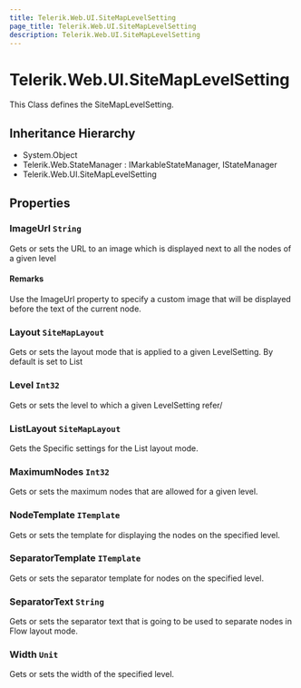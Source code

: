 ```yaml
---
title: Telerik.Web.UI.SiteMapLevelSetting
page_title: Telerik.Web.UI.SiteMapLevelSetting
description: Telerik.Web.UI.SiteMapLevelSetting
---
```


# Telerik.Web.UI.SiteMapLevelSetting

This Class defines the SiteMapLevelSetting.

## Inheritance Hierarchy

* System.Object
* Telerik.Web.StateManager : IMarkableStateManager, IStateManager
* Telerik.Web.UI.SiteMapLevelSetting

## Properties

###  ImageUrl `String`

Gets or sets the URL to an image which is displayed next to all the nodes of a given level

#### Remarks
Use the ImageUrl property to specify a custom image that will be
            	displayed before the text of the current node.

###  Layout `SiteMapLayout`

Gets or sets the layout mode that is applied to a given LevelSetting. By default is set to List

###  Level `Int32`

Gets or sets the level to which a given LevelSetting refer/

###  ListLayout `SiteMapLayout`

Gets the Specific settings for the List layout mode.

###  MaximumNodes `Int32`

Gets or sets the maximum nodes that are allowed for a given level.

###  NodeTemplate `ITemplate`

Gets or sets the template for displaying the nodes on the specified level.

###  SeparatorTemplate `ITemplate`

Gets or sets the separator template for nodes on the specified level.

###  SeparatorText `String`

Gets or sets the separator text that is going to be used to separate 
            nodes in Flow layout mode.

###  Width `Unit`

Gets or sets the width of the specified level.

